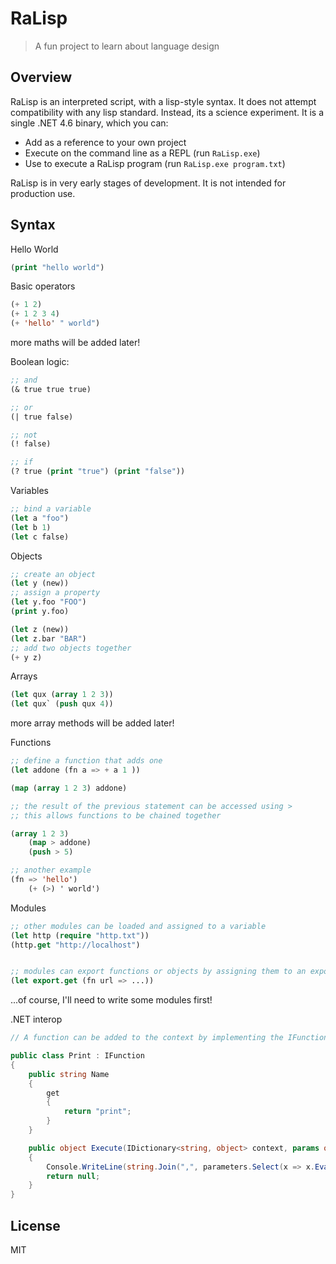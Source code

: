 # RaLisp

> A fun project to learn about language design

## Overview

RaLisp is an interpreted script, with a lisp-style syntax. It does not attempt compatibility with any lisp standard. Instead, its a science experiment. It is a single .NET 4.6 binary, which you can:

* Add as a reference to your own project
* Execute on the command line as a REPL (run `RaLisp.exe`)
* Use to execute a RaLisp program (run `RaLisp.exe program.txt`)

RaLisp is in very early stages of development. It is not intended for production use.

## Syntax

Hello World

```lisp
(print "hello world")
```

Basic operators

```lisp
(+ 1 2)
(+ 1 2 3 4)
(+ 'hello' " world")
```
more maths will be added later!

Boolean logic:

```lisp
;; and
(& true true true) 

;; or
(| true false) 

;; not
(! false)

;; if 
(? true (print "true") (print "false"))
```

Variables

```lisp
;; bind a variable
(let a "foo")
(let b 1)
(let c false)
```

Objects

```lisp
;; create an object
(let y (new))
;; assign a property
(let y.foo "FOO")
(print y.foo)

(let z (new))
(let z.bar "BAR")
;; add two objects together
(+ y z)
```

Arrays

```lisp
(let qux (array 1 2 3))
(let qux` (push qux 4))
```
more array methods will be added later!

Functions

```lisp
;; define a function that adds one
(let addone (fn a => + a 1 ))

(map (array 1 2 3) addone)

;; the result of the previous statement can be accessed using >
;; this allows functions to be chained together

(array 1 2 3)
	(map > addone)
	(push > 5)

;; another example
(fn => 'hello')
    (+ (>) ' world')	
```

Modules

```lisp
;; other modules can be loaded and assigned to a variable
(let http (require "http.txt"))
(http.get "http://localhost")


;; modules can export functions or objects by assigning them to an export object
(let export.get (fn url => ...))
```

...of course, I'll need to write some modules first!

.NET interop

```C#
// A function can be added to the context by implementing the IFunction interface, and ensuring the assembly is loaded.

public class Print : IFunction
{
    public string Name
    {
        get
        {
            return "print";
        }
    }

    public object Execute(IDictionary<string, object> context, params object[] parameters)
    {
        Console.WriteLine(string.Join(",", parameters.Select(x => x.Evaluate(context).ToString())));
        return null;
    }
}
```

## License 

MIT



